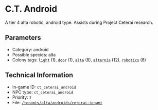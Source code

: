 # C.T. Android

A tier 4 alta robotic, android type. Assists during Project Ceterai research.

## Parameters

- Category: android
- Possible species: alta
- Colony tags: [`light`](https://ceterai.github.io/MyEnternia/Wiki/Tags/Light) (1), [`door`](https://ceterai.github.io/MyEnternia/Wiki/Tags/Door) (1), [`alta`](https://ceterai.github.io/MyEnternia/Wiki/Tags/Alta) (8), [`alternia`](https://ceterai.github.io/MyEnternia/Wiki/Tags/Alternia) (12), [`robotics`](https://ceterai.github.io/MyEnternia/Wiki/Tags/Robotics) (8)

## Technical Information

- In-game ID: `ct_ceterai_android`
- NPC type: `ct_ceterai_android`
- Priority: `7`
- File: [`/tenants/alta/androids/ceterai.tenant`](https://github.com/Ceterai/Enternia/blob/main/tenants/alta/androids/ceterai.tenant)
